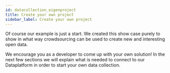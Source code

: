 ```yaml
---
id: datacollection_eigenproject
title: Create your own project
sidebar_label: Create your own project
---
```


Of course our example is just a start. We created this show case purely to show in what way crowdsourcing can be used to create new and interesting open data.

We encourage you as a developer to come up with your own solution! In the next few sections we will explain what is needed to connect to our Dataplatform in order to start your own data collection.

